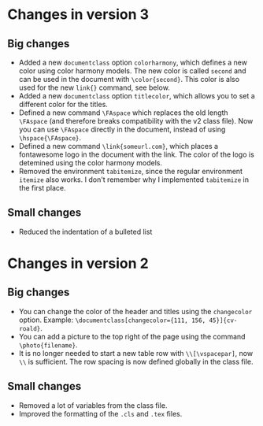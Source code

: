 # Changes in version 3
## Big changes
- Added a new `documentclass` option `colorharmony`, which defines a new color using color harmony models. The new color is called `second` and can be used in the document with `\color{second}`. This color is also used for the new `link{}` command, see below.
- Added a new `documentclass` option `titlecolor`, which allows you to set a different color for the titles.
- Defined a new command `\FAspace` which replaces the old length `\FAspace` (and therefore breaks compatibility with the v2 class file). Now you can use `\FAspace` directly in the document, instead of using `\hspace{\FAspace}`.
- Defined a new command `\link{someurl.com}`, which places a fontawesome logo in the document with the link. The color of the logo is detemined using the color harmony models.
- Removed the environment `tabitemize`, since the regular environment `itemize` also works. I don't remember why I implemented `tabitemize` in the first place.

## Small changes
- Reduced the indentation of a bulleted list

# Changes in version 2
## Big changes
- You can change the color of the header and titles using the `changecolor` option. Example: `\documentclass[changecolor={111, 156, 45}]{cv-roald}`.
- You can add a picture to the top right of the page using the command `\photo{filename}`.
- It is no longer needed to start a new table row with `\\[\vspacepar]`, now `\\` is sufficient. The row spacing is now defined globally in the class file.

## Small changes
- Removed a lot of variables from the class file.
- Improved the formatting of the `.cls` and `.tex` files.
